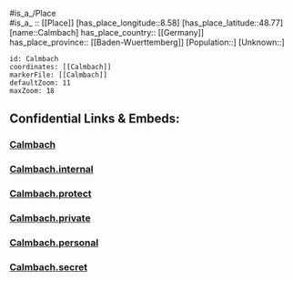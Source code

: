 ﻿---
location: [48.77,8.58] 
mapzoom: [7,12] 
mapmarker: city 
type: City
tags:
- geo/City


SpocWebEntityId: 29455
isDeleted: false
confidential: public

---
#is_a_/Place  
#is_a_ :: [[Place]] 
[has_place_longitude::8.58] 
[has_place_latitude::48.77] 
[name::Calmbach] 
has_place_country:: [[Germany]]  
has_place_province:: [[Baden-Wuerttemberg]] 
[Population::] 
[Unknown::] 


```leaflet
id: Calmbach
coordinates: [[Calmbach]] 
markerFile: [[Calmbach]] 
defaultZoom: 11 
maxZoom: 18
```


## Confidential Links & Embeds: 

### [Calmbach](/_public/Earth/Continent/Europe/Europe~Central/Germany/Germany~West/Baden-Wuerttemberg/counties~BW/Calw/cities~Calw/Bad_Wildbad/City/Calmbach.md) 

### [Calmbach.internal](/_internal/Earth/Continent/Europe/Europe~Central/Germany/Germany~West/Baden-Wuerttemberg/counties~BW/Calw/cities~Calw/Bad_Wildbad/City/Calmbach.internal.md) 

### [Calmbach.protect](/_protect/Earth/Continent/Europe/Europe~Central/Germany/Germany~West/Baden-Wuerttemberg/counties~BW/Calw/cities~Calw/Bad_Wildbad/City/Calmbach.protect.md) 

### [Calmbach.private](/_private/Earth/Continent/Europe/Europe~Central/Germany/Germany~West/Baden-Wuerttemberg/counties~BW/Calw/cities~Calw/Bad_Wildbad/City/Calmbach.private.md) 

### [Calmbach.personal](/_personal/Earth/Continent/Europe/Europe~Central/Germany/Germany~West/Baden-Wuerttemberg/counties~BW/Calw/cities~Calw/Bad_Wildbad/City/Calmbach.personal.md) 

### [Calmbach.secret](/_secret/Earth/Continent/Europe/Europe~Central/Germany/Germany~West/Baden-Wuerttemberg/counties~BW/Calw/cities~Calw/Bad_Wildbad/City/Calmbach.secret.md) 
